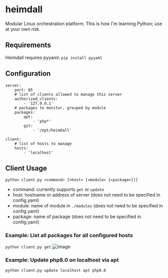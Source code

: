 # heimdall
Modular Linux orchestration platform. This is how I'm learning Python; use at your own risk.

## Requirements
Heimdall requires pyyaml:
`pip install pyyaml`

## Configuration
```
server:
    port: 85
    # list of clients allowed to manage this server
    authorized_clients:
        - '127.0.0.1'
    # packages to monitor, grouped by module
    packages:
        apt:
            - 'php*'
        git:
            - '/opt/heimdall'
            
client:
    # list of hosts to manage
    hosts:
        - 'localhost'
```

## Client Usage
`python client.py <command> [<host> [<module> [<package>]]]`
- command: currently supports `get` or `update`
- host: hostname or address of server (does not need to be specified in config.yaml)
- module: name of module in `./modules` (does not need to be specified in config.yaml)
- package: name of package (does not need to be specified in config.yaml)
### Example: List all packages for all configured hosts
`python client.py get`
![image](https://user-images.githubusercontent.com/29524518/128750418-46cb8b75-6a1b-4bf5-b3ad-00a469d8c2a7.png)
### Example: Update php8.0 on localhost via apt
`python client.py update localhost apt php8.0`
